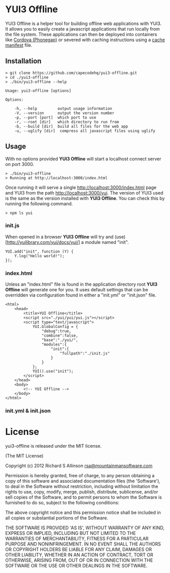 # YUI3 Offline

YUI3 Offline is a helper tool for building offline web applications with YUI3. It allows you to easily create a javascript applications that run locally from the file system. These applications can then be deployed into containers like [Cordova (Phonegap)](http://incubator.apache.org/cordova/) or severed with caching instructions using a [cache manifest](http://en.wikipedia.org/wiki/Cache_manifest_in_HTML5) file.

## Installation

	> git clone https://github.com/capecodehq/yui3-offline.git
	> cd ./yui3-offline
    > ./bin/yui3-offline --help

	Usage: yui3-offline [options]

    Options:

        -h, --help         output usage information
        -V, --version      output the version number
        -p, --port [port]  which port to use
        -r, --root [dir]   which directory to run from
        -b, --build [dir]  build all files for the web app
        -u, --uglify [dir]  compress all javascript files using uglify

## Usage

With no options provided __YUI3 Offline__ will start a localhost connect server on port 3000.

	> ./bin/yui3-offline
	> Running at http://localhost:3000/index.html

Once running it will serve a single [http://localhost:3000/index.html](http://localhost:3000/index.html) page and YUI3 from the path [http://localhost:3000/yui](http://localhost:3000/yui). The version of YUI3 used is the same as the version installed with __YUI3 Offline__. You can check this by running the following command.

	> npm ls yui


### init.js

When opened in a browser __YUI3 Offline__ will try and (use)[http://yuilibrary.com/yui/docs/yui/] a module named "init".

	YUI.add("init", function (Y) {
		Y.log("Hello world!");
	});

### index.html

Unless an "index.html" file is found in the application directory root __YUI3 Offline__ will generate one for you. It uses default settings that can be overridden via configuration found in either a "init.yml" or "init.json" file.

	<html>
	    <head>
	        <title>YUI Offline</title>
	        <script src="./yui/yui/yui.js"></script>
	        <script type="text/javascript">
	        	YUI.GlobalConfig = {
					"debug":true,
					"combine":false,
					"base":"./yui/",
					"modules":{
						"init":{
							"fullpath":"./init.js"
						}
					}
				};
				YUI().use("init");
	        </script>
	    </head>
	    <body>
			<!-- YUI Offline -->
	    </body>
	</html>

### init.yml & init.json

# License

yui3-offline is released under the MIT license.

(The MIT License)

Copyright (c) 2012 Richard S Allinson <rsa@mountainmansoftware.com>

Permission is hereby granted, free of charge, to any person obtaining
a copy of this software and associated documentation files (the
'Software'), to deal in the Software without restriction, including
without limitation the rights to use, copy, modify, merge, publish,
distribute, sublicense, and/or sell copies of the Software, and to
permit persons to whom the Software is furnished to do so, subject to
the following conditions:

The above copyright notice and this permission notice shall be
included in all copies or substantial portions of the Software.

THE SOFTWARE IS PROVIDED 'AS IS', WITHOUT WARRANTY OF ANY KIND,
EXPRESS OR IMPLIED, INCLUDING BUT NOT LIMITED TO THE WARRANTIES OF
MERCHANTABILITY, FITNESS FOR A PARTICULAR PURPOSE AND NONINFRINGEMENT.
IN NO EVENT SHALL THE AUTHORS OR COPYRIGHT HOLDERS BE LIABLE FOR ANY
CLAIM, DAMAGES OR OTHER LIABILITY, WHETHER IN AN ACTION OF CONTRACT,
TORT OR OTHERWISE, ARISING FROM, OUT OF OR IN CONNECTION WITH THE
SOFTWARE OR THE USE OR OTHER DEALINGS IN THE SOFTWARE.